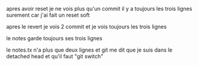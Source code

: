 apres avoir reset je ne vois plus qu'un commit
il y a toujours les trois lignes surement car j'ai fait un reset soft

apres le revert je vois 2 commit et je vois toujours les trois lignes

le notes garde toujours ses trois lignes

le notes.tx n'a plus que deux lignes et git me dit que je suis dans le detached head et qu'il faut "git switch" 
